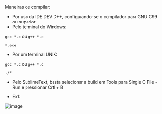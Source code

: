 
Maneiras de compilar:

- Por uso da IDE DEV C++, configurando-se o compilador para GNU C99 ou superior.
- Pelo terminal do Windows: 

`gcc *.c` ou `g++ *.c`

`*.exe`
- Por um terminal UNIX:

`gcc *.c` ou `g++ *.c`

`./*`
- Pelo SublimeText, basta selecionar a build em Tools para Single C File - Run e pressionar Crtl + B

- Ex1: 

![image](https://user-images.githubusercontent.com/101070455/186561155-56b26fee-9265-4259-afdc-7badf3c2c0a9.png)
